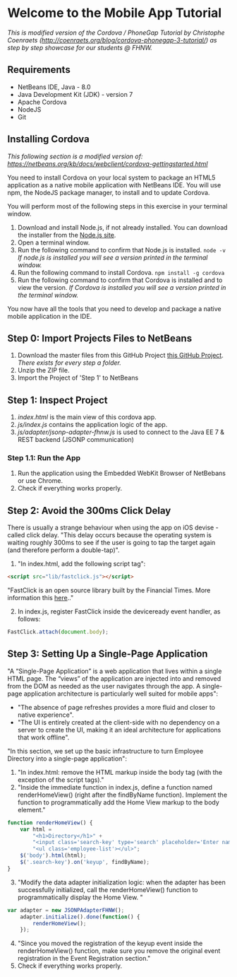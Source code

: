 # Welcome to the Mobile App Tutorial
_This is modified version of the Cordova / PhoneGap Tutorial by Christophe Coenraets (http://coenraets.org/blog/cordova-phonegap-3-tutorial/) as step by step showcase for our students @ FHNW._

## Requirements
* NetBeans IDE, Java - 8.0
* Java Development Kit (JDK) - version 7
* Apache Cordova
* NodeJS
* Git

## Installing Cordova
_This following section is a modified version of: https://netbeans.org/kb/docs/webclient/cordova-gettingstarted.html_

You need to install Cordova on your local system to package an HTML5 application as a native mobile application with NetBeans IDE. You will use npm, the NodeJS package manager, to install and to update Cordova. 

You will perform most of the following steps in this exercise in your terminal window.

1. Download and install Node.js, if not already installed. You can download the installer from the [Node.js site](http://nodejs.org/).
2. Open a terminal window.
3. Run the following command to confirm that Node.js is installed.
`node -v` _If node.js is installed you will see a version printed in the terminal window._
4. Run the following command to install Cordova.
`npm install -g cordova`
5. Run the following command to confirm that Cordova is installed and to view the version.
_If Cordova is installed you will see a version printed in the terminal window._

You now have all the tools that you need to develop and package a native mobile application in the IDE. 

## Step 0: Import Projects Files to NetBeans
1. Download the master files from this GitHub Project [this GitHub Project](https://github.com/esae/MobileAppTutorial). _There exists for every step a folder._
2. Unzip the ZIP file.
3. Import the Project of 'Step 1' to NetBeans

## Step 1: Inspect Project
1. _index.html_ is the main view of this cordova app.
2. _js/index.js_ contains the application logic of the app.
3. _js/adapter/jsonp-adapter-fhnw.js_ is used to connect to the Java EE 7 & REST backend (JSONP communication)

### Step 1.1: Run the App
1. Run the application using the Embedded WebKit Browser of NetBebans or use Chrome.
2. Check if everything works properly.

## Step 2: Avoid the 300ms Click Delay
There is usually a strange behaviour when using the app on iOS devise - called click delay. "This delay occurs because the operating system is waiting roughly 300ms to see if the user is going to tap the target again (and therefore perform a double-tap)".

1. "In index.html, add the following script tag":
```html 
<script src="lib/fastclick.js"></script>
```

"FastClick is an open source library built by the Financial Times. More information this [here](https://github.com/ftlabs/fastclick).."

2. In index.js, register FastClick inside the deviceready event handler, as follows:
```javascript 
FastClick.attach(document.body); 
```

## Step 3: Setting Up a Single-Page Application
"A “Single-Page Application” is a web application that lives within a single HTML page. The “views” of the application are injected into and removed from the DOM as needed as the user navigates through the app. A single-page application architecture is particularly well suited for mobile apps":
- "The absence of page refreshes provides a more fluid and closer to native experience".
- "The UI is entirely created at the client-side with no dependency on a server to create the UI, making it an ideal architecture for applications that work offline".

"In this section, we set up the basic infrastructure to turn Employee Directory into a single-page application":

1. "In index.html: remove the HTML markup inside the body tag (with the exception of the script tags)."
2. "Inside the immediate function in index.js, define a function named renderHomeView() (right after the findByName function). Implement the function to programmatically add the Home View markup to the body element."
```javascript
function renderHomeView() {
    var html =
        "<h1>Directory</h1>" +
        "<input class='search-key' type='search' placeholder='Enter name'/>" +
        "<ul class='employee-list'></ul>";
    $('body').html(html);
    $('.search-key').on('keyup', findByName);
}
```
3. "Modify the data adapter initialization logic: when the adapter has been successfully initialized, call the renderHomeView() function to programmatically display the Home View. "
```javascript
var adapter = new JSONPAdapterFHNW();
    adapter.initialize().done(function() {
        renderHomeView();
    });
```

4. "Since you moved the registration of the keyup event inside the renderHomeView() function, make sure you remove the original event registration in the Event Registration section."
5. Check if everything works properly.